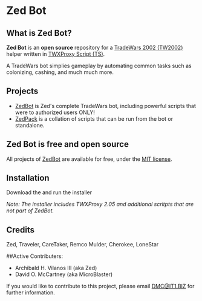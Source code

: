 # Zed Bot

## What is Zed Bot?

**Zed Bot** is an **open source** repository for a [TradeWars 2002 (TW2002)](http://www.eisonline.com) helper written in [TWXProxy Script (TS)](https://github.com/erikh/twxproxy). 

A TradeWars bot simplies gameplay by automating common tasks such as colonizing, cashing, and much much more.

## Projects

* [ZedBot](https://github.com/MicroBlaster/ZedBot/Source/ZedBot2) is Zed's complete TradeWars bot, including powerful scripts that were to authorized users ONLY!
* [ZedPack](https://github.com/MicroBlaster/ZedBot/Source/ZedPack) is a collation of scripts that can be run from the bot or standalone.

## Zed Bot is free and open source

All projects of [ZedBot](https://github.com/MicroBlaster/ZedBot) are available for free, under the [MIT license](https://github.com/MicroBlaster/ZedBot/LICENSE.MD).

## Installation

Download the and run the installer

*Note: The installer includes TWXProxy 2.05 and additional scritpts that are not part of ZedBot.*

## Credits

Zed, Traveler, CareTaker, Remco Mulder, Cherokee, LoneStar

##Active Contributers:

* Archibald H. Vilanos III (aka Zed)
* David O. McCartney (aka MicroBlaster)

If you would like to contribute to this project, please email DMC@IT1.BIZ for further information.
